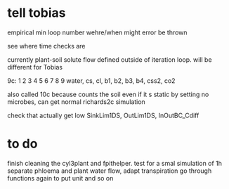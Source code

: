 # tell tobias
empirical min loop number
wehre/when might error be thrown

see where time checks are

currently plant-soil solute flow defined outside of iteration loop. will be different for Tobias

9c:
1		2	3	4	5	6	7	8		9
water,	cs,	cl,	b1,	b2,	b3,	b4,	css2,	co2

also called 10c because counts the soil even if it s static
by setting no microbes, can get normal richards2c simulation

check that actually get low SinkLim1DS, OutLim1DS, InOutBC_Cdiff

# to do
finish cleaning the cyl3plant and fpithelper.
test for a smal simulation of 1h
separate phloema and plant water flow, adapt transpiration
go through functions again to put unit and so on